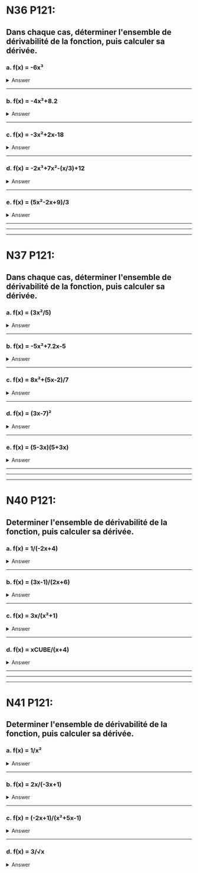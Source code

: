 # N36 P121:
## Dans chaque cas, déterminer l'ensemble de dérivabilité de la fonction, puis calculer sa dérivée.

### a. f(x) = -6x³
<details>
<summary>Answer</summary>
Dérivable sur R  <br>
-18x²
</details>

-----------------------------------------------
### b. f(x) = -4x²+8.2
<details>
<summary>Answer</summary>
Dérivable sur R  <br>
-8x
</details>

-----------------------------------------------
### c. f(x) = -3x²+2x-18
<details>
<summary>Answer</summary>
Dérivable sur R  <br>
-6x+2
</details>

-----------------------------------------------
### d. f(x) = -2x³+7x²-(x/3)+12
<details>
<summary>Answer</summary>
Dérivable sur R  <br>
-6x²+14x-(1/3)
</details>

-----------------------------------------------
### e. f(x) = (5x²-2x+9)/3
<details>
<summary>Answer</summary>
Dérivable sur R  <br>
(10x-2)/3
</details>

--------------------------------------------------------------------
--------------------------------------------------------------------
--------------------------------------------------------------------

# N37 P121:
## Dans chaque cas, déterminer l'ensemble de dérivabilité de la fonction, puis calculer sa dérivée.

### a. f(x) = (3x²/5)
<details>
<summary>Answer</summary>
Dérivable sur R  <br>
6x/5
</details>

-----------------------------------------------
### b. f(x) = -5x²+7.2x-5
<details>
<summary>Answer</summary>
Derivable sur R  <br>
-10x+7.2
</details>

-----------------------------------------------
### c. f(x) = 8x²+(5x-2)/7
<details>
<summary>Answer</summary>
Derivable sur R  <br>
16x+(5/7)
</details>

-----------------------------------------------
### d. f(x) = (3x-7)²
<details>
<summary>Answer</summary>
Derivable sur R  <br>
18x-42
</details>

-----------------------------------------------
### e. f(x) = (5-3x)(5+3x)
<details>
<summary>Answer</summary>
Derivable sur R  <br>
-18x
</details>


--------------------------------------------------------------------
--------------------------------------------------------------------
--------------------------------------------------------------------

# N40 P121:
## Determiner l'ensemble de dérivabilité de la fonction, puis calculer sa dérivée.

### a. f(x) = 1/(-2x+4)
<details>
<summary>Answer</summary>
Dérivable sur R\{2}  <br>
2/(-2x+4)²
</details>

-----------------------------------------------
### b. f(x) = (3x-1)/(2x+6)
<details>
<summary>Answer</summary>
Derivable sur R\{-3}  <br>
20/(2x+6)²
</details>

-----------------------------------------------
### c. f(x) = 3x/(x²+1)
<details>
<summary>Answer</summary>
Derivable sur R  <br>
(-3x²+3)/(x²+1)²
</details>

-----------------------------------------------
### d. f(x) = xCUBE/(x+4)
<details>
<summary>Answer</summary>
Derivable sur R\{-6}  <br>
(2xCUBE+18x²)/(x+6)²
</details>


--------------------------------------------------------------------
--------------------------------------------------------------------
--------------------------------------------------------------------

# N41 P121:
## Determiner l'ensemble de dérivabilité de la fonction, puis calculer sa dérivée.

### a. f(x) = 1/x²
<details>
<summary>Answer</summary>
Dérivable sur R*  <br>
-(2/xCUBE)
</details>

-----------------------------------------------
### b. f(x) = 2x/(-3x+1)
<details>
<summary>Answer</summary>
Derivable sur R\{1/3}  <br>
2/(-3x+1)²
</details>

-----------------------------------------------
### c. f(x) = (-2x+1)/(x²+5x-1)
<details>
<summary>Answer</summary>
Derivable sur R{x1; x2}  <br>
(2x²-2x-3)/(x²+1)²
</details>

-----------------------------------------------
### d. f(x) = 3/√x
<details>
<summary>Answer</summary>
Derivable sur ]0;+⧞[  <br>
-(3/(2x√x))
</details>
